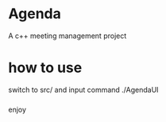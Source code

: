 Agenda
======

A c++ meeting management project

how to use
=====
switch to src/ and input command ./AgendaUI

#####
enjoy

